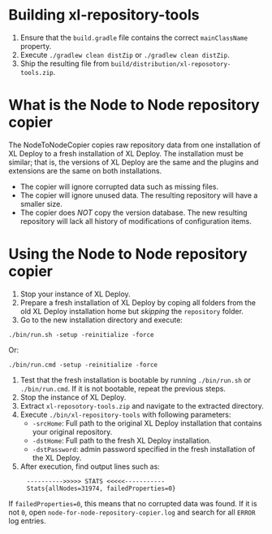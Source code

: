 # Building xl-repository-tools

1. Ensure that the `build.gradle` file contains the correct `mainClassName` property.
1. Execute `./gradlew clean distZip` or `./gradlew clean distZip`.
1. Ship the resulting file from `build/distribution/xl-reposotory-tools.zip`.

# What is the Node to Node repository copier

The NodeToNodeCopier copies raw repository data from one installation of XL Deploy to a fresh installation of XL Deploy. The installation must be similar; that is, the versions of XL Deploy are the same and the plugins and extensions are the same on both installations.

* The copier will ignore corrupted data such as missing files.
* The copier will ignore unused data. The resulting repository will have a smaller size.  
* The copier does *NOT* copy the version database. The new resulting repository will lack all history of modifications of configuration items.

# Using the Node to Node repository copier

1. Stop your instance of XL Deploy.
1. Prepare a fresh installation of XL Deploy by coping all folders from the old XL Deploy installation home but *skipping* the `repository` folder.
1. Go to the new installation directory and execute:
```
./bin/run.sh -setup -reinitialize -force
```
Or:
```
./bin/run.cmd -setup -reinitialize -force
```
1. Test that the fresh installation is bootable by running `./bin/run.sh` or `./bin/run.cmd`. If it is not bootable, repeat the previous steps.
1. Stop the instance of XL Deploy.
1. Extract `xl-reposotory-tools.zip` and navigate to the extracted directory.
1. Execute `./bin/xl-repository-tools` with following parameters:
    * `-srcHome`: Full path to the original XL Deploy installation that contains your original repository.
    * `-dstHome`: Full path to the fresh XL Deploy installation.
    * `-dstPassword`: admin password specified in the fresh installation of the XL Deploy.
1. After execution, find output lines such as:
```
     ---------->>>>> STATS <<<<<-----------
     Stats{allNodes=31974, failedProperties=0}
```
If `failedProperties=0`, this means that no corrupted data was found. If it is not `0`, open `node-for-node-repository-copier.log` and search for all `ERROR` log entries.
